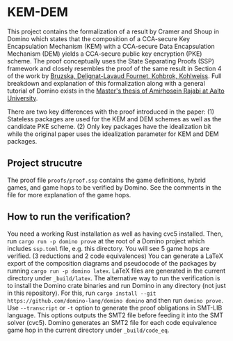 # KEM-DEM
This project contains the formalization of a result by Cramer and Shoup in 
Domino which states that the composition of a CCA-secure Key Encapsulation 
Mechanism (KEM) with a CCA-secure Data Encapsulation Mechanism (DEM) yields a
CCA-secure public key encryption (PKE) scheme. The proof conceptually uses the 
State Separating Proofs (SSP) framework and closely resembles the proof of the 
same result in Section 4 of the work by [Bruzska, Delignat-Lavaud Fournet, Kohbrok, Kohlweiss](https://eprint.iacr.org/2018/306). Full breakdown and explanation
of this formalization along with a general tutorial of Domino
exists in the [Master's thesis of Amirhosein Rajabi at Aalto University](https://aaltodoc.aalto.fi/items/d68b77e6-3396-4728-9c05-88a9ca90398f).

There are two key differences with the proof introduced in the paper: (1) Stateless packages are used for the KEM and DEM schemes as well as the candidate PKE scheme. (2) Only key packages have the idealization bit while the original paper uses the idealization parameter for KEM and DEM packages.

## Project strucutre
The proof file `proofs/proof.ssp` contains the game definitions, hybrid games, and game hops to be verified by Domino. See the comments in the file for more explanation 
of the game hops.

## How to run the verification?
You need a working Rust installation as well as having cvc5 installed. 
Then, run `cargo run -p domino prove` at the 
root of a Domino project which includes `ssp.toml` file, e.g. this directory.
You will see 5 game hops are verified. (3 reductions and 2 code equivalences)
You can generate a LaTeX export of the composition diagrams and pseudocode of 
the packages by running `cargo run -p domino latex`. LaTeX files are generated in 
the current directory under `_build/latex`. The alternative way to run the verification is 
to install the Domino crate binaries and run Domino in any directory (not just in 
this repository). For this, run `cargo install --git https://github.com/domino-lang/domino domino` and then run `domino prove`. Use `--transcript` or `-t` option to generate 
the proof obligations in SMT-LIB language. This options outputs the SMT2 file before
feeding it into the SMT solver (cvc5). Domino generates an SMT2 file for 
each code equivalence game hop in the current directory under `_build/code_eq`.

